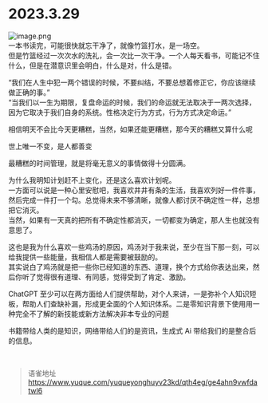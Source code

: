 # 2023.3.29
![image.png](https://cdn.nlark.com/yuque/0/2023/png/1572912/1680081523922-a488c1f1-d2fc-4755-9c9f-91fb3625ecde.png#averageHue=%23fdfbf9&clientId=ud93ef569-b791-4&from=paste&height=530&id=ue4bc2e47&name=image.png&originHeight=1060&originWidth=800&originalType=binary&ratio=2&rotation=0&showTitle=false&size=219841&status=done&style=none&taskId=u67510349-842f-4f4b-91eb-12748877d85&title=&width=400)  
一本书读完，可能很快就忘干净了，就像竹篮打水，是一场空。  
但是竹篮经过一次次水的洗礼，会一次比一次干净。一个人每天看书，可能记不住什么，但是在潜意识里会明白，什么是对，什么是错。

“我们在人生中犯一两个错误的时候，不要纠结，不要总想着修正它，你应该继续做正确的事。”  
“当我们以一生为期限，复盘命运的时候，我们的命运就无法取决于一两次选择，因为它取决于我们自身的系统。性格决定行为方式，行为方式决定命运。”

相信明天不会比今天更糟糕，当然，如果还能更糟糕，那今天的糟糕又算什么呢

世上唯一不变，是人都善变

最糟糕的时间管理，就是将毫无意义的事情做得十分圆满。

为什么我明知计划赶不上变化，还是这么喜欢计划呢。  
一方面可以说是一种心里安慰吧，我喜欢井井有条的生活，我喜欢列好一件件事，然后完成一件打一个勾。总觉得未来不够清晰，就像人都讨厌不确定性一样，总想把它消灭。  
当然，如果有一天真的把所有不确定性都消灭，一切都变为确定，那人生也就没有意思了。

这也是我为什么喜欢一些鸡汤的原因，鸡汤对于我来说，至少在当下那一刻，可以给我提供一些能量，我相信人都是需要被鼓励的。  
其实说白了鸡汤就是把一些你已经知道的东西、道理，换个方式给你表达出来，然后你听了觉得很有道理、有同感，觉得受到了肯定、激励。

ChatGPT 至少可以在两方面给人们提供帮助，对个人来讲，一是弥补个人知识短板，帮助人们查缺补漏，形成更全面的个人知识体系。二是零知识背景下使用用一种完全不了解的新技能或新方法解决非本专业的问题

书籍带给人类的是知识，网络带给人们的是资讯，生成式 Ai 带给我们的是整合后的信息。

<br>
  
> 语雀地址 https://www.yuque.com/yuqueyonghuyv23kd/qth4eg/ge4ahn9vwfdatwl6